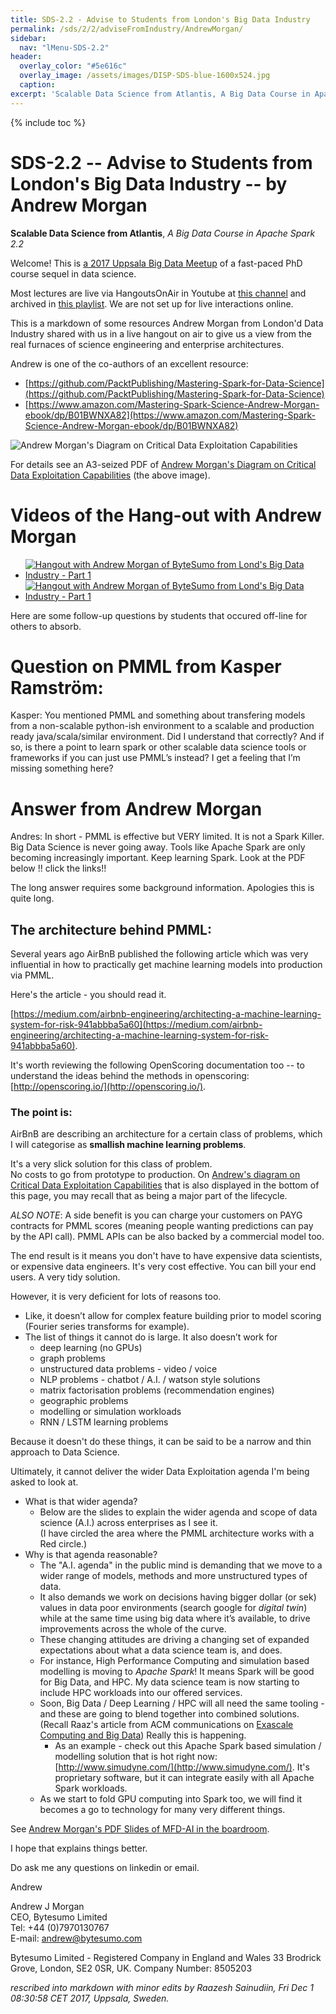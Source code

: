 ```yaml
---
title: SDS-2.2 - Advise to Students from London's Big Data Industry
permalink: /sds/2/2/adviseFromIndustry/AndrewMorgan/
sidebar:
  nav: "lMenu-SDS-2.2"
header:
  overlay_color: "#5e616c"
  overlay_image: /assets/images/DISP-SDS-blue-1600x524.jpg
  caption: 
excerpt: 'Scalable Data Science from Atlantis, A Big Data Course in Apache Spark 2.2.<br /><br /><br />{::nomarkdown}<iframe style="display: inline-block;" src="https://ghbtns.com/github-btn.html?user=lamastex&repo=scalable-data-science&type=star&count=true&size=large" frameborder="0" scrolling="0" width="160px" height="30px"></iframe> <iframe style="display: inline-block;" src="https://ghbtns.com/github-btn.html?user=lamastex&repo=scalable-data-science&type=fork&count=true&size=large" frameborder="0" scrolling="0" width="158px" height="30px"></iframe>{:/nomarkdown}'
---
```


{% include toc %}

# SDS-2.2 -- Advise to Students from London's Big Data Industry -- by Andrew Morgan

**Scalable Data Science from Atlantis**, *A Big Data Course in Apache Spark 2.2*

Welcome! This is [a 2017 Uppsala Big Data Meetup](https://www.meetup.com/Uppsala-Big-Data-Meetup/) of a fast-paced PhD course sequel in data science.

Most lectures are live via HangoutsOnAir in Youtube at [this channel](https://www.youtube.com/channel/UCPJ5ALbDtuCA4DJmN3GvanA) and archived in [this playlist](https://www.youtube.com/playlist?list=PL_I1mOIPmfpawQcs9l1vYfh50RhK_UJfY). We are not set up for live interactions online.

This is a markdown of some resources Andrew Morgan from London'd Data Industry shared with us in a live hangout on air to give us a view from the real furnaces of science engineering and enterprise architectures.

Andrew is one of the co-authors of an excellent resource:
* [https://github.com/PacktPublishing/Mastering-Spark-for-Data-Science](https://github.com/PacktPublishing/Mastering-Spark-for-Data-Science)
* [https://www.amazon.com/Mastering-Spark-Science-Andrew-Morgan-ebook/dp/B01BWNXA82](https://www.amazon.com/Mastering-Spark-Science-Andrew-Morgan-ebook/dp/B01BWNXA82)

![Andrew Morgan's Diagram on Critical Data Exploitation Capabilities](https://github.com/lamastex/scalable-data-science/raw/master/_sds/2/2/adviseFromIndustry/AndrewMorgan/PNGs/shotOf_A3_ByteSumo_CriticalDataExploitationCapabilities_1_0_4_8.png)

For details see an A3-seized PDF of [Andrew Morgan's Diagram on Critical Data Exploitation Capabilities](https://github.com/lamastex/scalable-data-science/raw/master/_sds/2/2/adviseFromIndustry/AndrewMorgan/PDFs/A3_ByteSumo_CriticalDataExploitationCapabilities_1_0_4_8.pdf) (the above image).

# Videos of the Hang-out with Andrew Morgan

* [![Hangout with Andrew Morgan of ByteSumo from Lond's Big Data Industry - Part 1](http://img.youtube.com/vi/qZd-DKPKdeM/0.jpg)](https://www.youtube.com/watch?v=qZd-DKPKdeM&rel=0&autoplay=1&modestbranding=1&start=1)
* [![Hangout with Andrew Morgan of ByteSumo from Lond's Big Data Industry - Part 1](http://img.youtube.com/vi/Bp4vtT4h5m8/0.jpg)](https://www.youtube.com/watch?v=Bp4vtT4h5m8&rel=0&autoplay=1&modestbranding=1&start=1)

Here are some follow-up questions by students that occured off-line for others to absorb.

# Question on PMML from Kasper Ramström:


Kasper: You mentioned PMML and something about transfering models from a non-scalable python-ish environment to a scalable and production ready java/scala/similar environment. Did I understand that correctly? And if so, is there a point to learn spark or other scalable data science tools or frameworks if you can just use PMML’s instead? I get a feeling that I’m missing something here?

# Answer from Andrew Morgan


Andres: In short - PMML is effective but VERY limited. 
It is not a Spark Killer. Big Data Science is never going away. 
Tools like Apache Spark are only becoming increasingly important.
Keep learning Spark. 
Look at the PDF below !! click the links!!

The long answer requires some background information. Apologies this is quite long.

## The architecture behind PMML:

Several years ago AirBnB published the following article which was very influential in how to practically get machine learning models into production via PMML.

Here's the article - you should read it.

[https://medium.com/airbnb-engineering/architecting-a-machine-learning-system-for-risk-941abbba5a60](https://medium.com/airbnb-engineering/architecting-a-machine-learning-system-for-risk-941abbba5a60).

It's worth reviewing the following OpenScoring documentation too -- to understand the ideas behind the methods in openscoring: 
[http://openscoring.io/](http://openscoring.io/).


### The point is: 

AirBnB are describing an architecture for a certain class of problems, which I will categorise as **smallish machine learning problems**.

It's a very slick solution for this class of problem.  
No costs to go from prototype to production. 
On [Andrew's diagram on Critical Data Exploitation Capabilities](PDFs/A3_ByteSumo_CriticalDataExploitationCapabilities_1_0_4_8.pdf) that is also displayed in the bottom of this page, you may recall that as being a major part of the lifecycle.

*ALSO NOTE*: A side benefit is you can charge your customers on PAYG contracts for PMML scores (meaning people wanting predictions can pay by the API call). 
PMML APIs can be also backed by a commercial model too.

The end result is it means you don't have to have expensive data scientists, or expensive data engineers. 
It's very cost effective. 
You can bill your end users. 
A very tidy solution.

However, it is very deficient for lots of reasons too.

* Like, it doesn’t allow for complex feature building prior to model scoring (Fourier series transforms for example).
* The list of things it cannot do is large. It also doesn’t work for 
  * deep learning (no GPUs)
  * graph problems
  * unstructured data problems - video / voice 
  * NLP problems - chatbot / A.I. / watson style solutions
  * matrix factorisation problems (recommendation engines)
  * geographic problems
  * modelling or simulation workloads
  * RNN / LSTM learning problems

Because it doesn't do these things, it can be said to be a narrow and thin approach to Data Science.

Ultimately, it cannot deliver the wider Data Exploitation agenda I'm being asked to look at.

* What is that wider agenda?
  * Below are the slides to explain the wider agenda and scope of data science (A.I.) across enterprises as I see it.  
(I have circled the area where the PMML architecture works with a Red circle.) 
* Why is that agenda reasonable?
  * The "A.I. agenda" in the public mind is demanding that we move to a wider range of models, methods and more unstructured types of data.
  * It also demands we work on decisions having bigger dollar (or sek) values in data poor environments (search google for *digital twin*) while at the same time using big data where it’s available, to drive improvements across the whole of the curve.
  * These changing attitudes are driving a changing set of expanded expectations about what a data science team is, and does.
  * For instance, High Performance Computing and simulation based modelling is moving to *Apache Spark*! It means Spark will be good for Big Data, and HPC. My data science team is now starting to include HPC workloads into our offered services.
  * Soon, Big Data / Deep Learning / HPC will all need the same tooling - and these are going to blend together into combined solutions. (Recall Raaz's article from ACM communications on [Exascale Computing and Big Data](https://cacm.acm.org/magazines/2015/7/188732-exascale-computing-and-big-data/abstract))
Really this is happening. 
    * As an example - check out this Apache Spark based simulation / modelling solution that is hot right now: [http://www.simudyne.com/](http://www.simudyne.com/). It's proprietary software, but it can integrate easily with all Apache Spark workloads.
  * As we start to fold GPU computing into Spark too, we will find it becomes a go to technology for many very different things.


See [Andrew Morgan's PDF Slides of MFD-AI in the boardroom](https://github.com/lamastex/scalable-data-science/raw/master/_sds/2/2/adviseFromIndustry/AndrewMorgan/PDFs/MFD-AI-in-the-boardroom_Range.pdf).

I hope that explains things better.

Do ask me any questions on linkedin or email.

Andrew


Andrew J Morgan <br>
CEO, Bytesumo Limited <br>
Tel: +44 (0)7970130767 <br>
E-mail: andrew@bytesumo.com <br>

Bytesumo Limited - Registered Company in England and Wales 33 Brodrick Grove, London, SE2 0SR, UK. Company Number: 8505203 


*rescribed into markdown with minor edits by Raazesh Sainudiin, Fri Dec  1 08:30:58 CET 2017, Uppsala, Sweden.*
